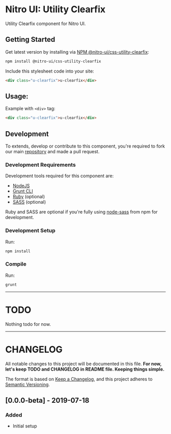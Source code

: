 # Nitro UI: Utility Clearfix

Utility Clearfix component for Nitro UI.

## Getting Started

Get latest version by installing via [NPM @nitro-ui/css-utility-clearfix](https://www.npmjs.com/package/@nitro-ui/css-utility-clearfix):

```sh
npm install @nitro-ui/css-utility-clearfix
```

Include this stylesheet code into your site:

```html
<div class="u-clearfix">u-clearfix</div>
```

## Usage:

Example with `<div>` tag:

```html
<div class="u-clearfix">u-clearfix</div>
```

## Development

To extends, develop or contribute to this component, you're required to fork our main [repository](https://github.com/icarasia-engineering/nitro-ui) and made a pull request.

### Development Requirements

Development tools required for this component are:

- [NodeJS](https://nodejs.org/en/)
- [Grunt CLI](https://gruntjs.com)
- [Ruby](https://www.ruby-lang.org/en/) (optional)
- [SASS](https://sass-lang.com) (optional)

Ruby and SASS are optional if you're fully using [node-sass](https://github.com/sass/node-sass) from npm for development.

### Development Setup

Run:

```sh
npm install
```

### Compile

Run:

```sh
grunt
```
---

# TODO

Nothing todo for now.

---

# CHANGELOG

All notable changes to this project will be documented in this file. **For now, let's keep TODO and CHANGELOG in README file. Keeping things simple.**

The format is based on [Keep a Changelog](https://keepachangelog.com/en/1.0.0/),
and this project adheres to [Semantic Versioning](https://semver.org/spec/v2.0.0.html).

## [0.0.0-beta] - 2019-07-18
### Added
- Initial setup

